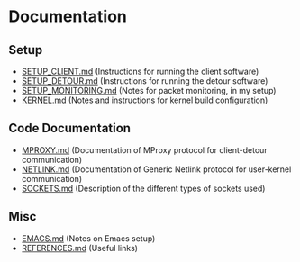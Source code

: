 Documentation
=============

Setup
-----

- [SETUP_CLIENT.md](SETUP_CLIENT.md)
  (Instructions for running the client software)
- [SETUP_DETOUR.md](SETUP_DETOUR.md)
  (Instructions for running the detour software)
- [SETUP_MONITORING.md](SETUP_MONITORING.md)
  (Notes for packet monitoring, in my setup)
- [KERNEL.md](KERNEL.md)
  (Notes and instructions for kernel build configuration)

Code Documentation
------------------

- [MPROXY.md](MPROXY.md)
  (Documentation of MProxy protocol for client-detour communication)
- [NETLINK.md](NETLINK.md)
  (Documentation of Generic Netlink protocol for user-kernel communication)
- [SOCKETS.md](SOCKETS.md)
  (Description of the different types of sockets used)

Misc
----

- [EMACS.md](EMACS.md)
  (Notes on Emacs setup)
- [REFERENCES.md](REFERENCES.md)
  (Useful links)
